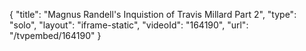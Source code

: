 {
    "title": "Magnus Randell's Inquistion of Travis Millard Part 2",
    "type": "solo",
    "layout": "iframe-static",
    "videoId": "164190",
    "url": "\/tvpembed\/164190"
}